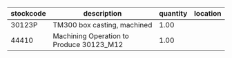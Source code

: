 |stockcode|description|quantity|location|
|---------|-----------|--------|--------|
|30123P|TM300 box casting, machined|1.00||
|44410|Machining Operation to Produce 30123_M12|1.00||
